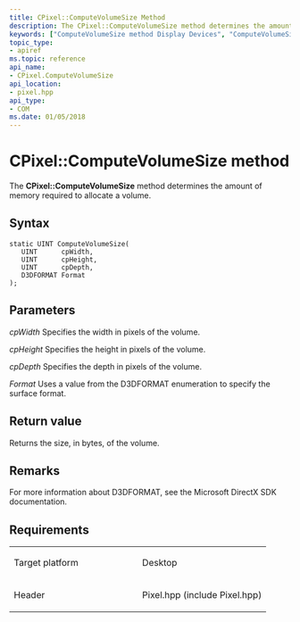 ```yaml
---
title: CPixel::ComputeVolumeSize Method
description: The CPixel::ComputeVolumeSize method determines the amount of memory required to allocate a volume.
keywords: ["ComputeVolumeSize method Display Devices", "ComputeVolumeSize method Display Devices , CPixel interface", "CPixel interface Display Devices , ComputeVolumeSize method"]
topic_type:
- apiref
ms.topic: reference
api_name:
- CPixel.ComputeVolumeSize
api_location:
- pixel.hpp
api_type:
- COM
ms.date: 01/05/2018
---
```


# CPixel::ComputeVolumeSize method


The **CPixel::ComputeVolumeSize** method determines the amount of memory required to allocate a volume.

## Syntax

```ManagedCPlusPlus
static UINT ComputeVolumeSize(
   UINT      cpWidth,
   UINT      cpHeight,
   UINT      cpDepth,
   D3DFORMAT Format
);
```

## Parameters

*cpWidth*
Specifies the width in pixels of the volume.

*cpHeight*
Specifies the height in pixels of the volume.

*cpDepth*
Specifies the depth in pixels of the volume.

*Format*
Uses a value from the D3DFORMAT enumeration to specify the surface format.

## Return value

Returns the size, in bytes, of the volume.

## Remarks

For more information about D3DFORMAT, see the Microsoft DirectX SDK documentation.

## Requirements

<table>
<colgroup>
<col width="50%" />
<col width="50%" />
</colgroup>
<tbody>
<tr class="odd">
<td align="left"><p>Target platform</p></td>
<td align="left">Desktop</td>
</tr>
<tr class="even">
<td align="left"><p>Header</p></td>
<td align="left">Pixel.hpp (include Pixel.hpp)</td>
</tr>
</tbody>
</table>

 

 





